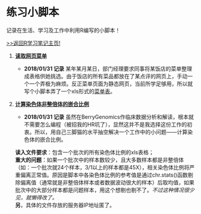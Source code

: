 # 练习小脚本

记录在生活、学习及工作中利用R编写的小脚本！

[>>返回R学习笔记主页!](https://github.com/Happykelee/the-Study-of-R)

1. **[读取网页菜单](https://github.com/Happykelee/the-Study-of-R/blob/master/Scripts/01_GetMenu.R)**
    * **2018/01/31 记录**
    某年某月某日，部门经理要求同事将某饭店的菜单整理成表格供她挑选。由于饭店的所有菜品都放在了某点评的网页上，手动一个一个弄极为麻烦。反正菜单页面为静态网页，当前所学足够用，所以就写个小脚本弄了一个xls形式的[菜单表](https://github.com/Happykelee/the-Study-of-R/blob/master/Scripts/01_menu.xls)。


2. **[计算染色体非整倍体的嵌合比例](https://github.com/Happykelee/the-Study-of-R/blob/master/Scripts/02_MosiacRatio.R)**
    * **2018/01/31 记录**
    虽然在BerryGenomics作临床数据分析和解读，根本就不需要怎么编程（被招我的HR坑了），显然这并不是我选择这份工作的初衷。所以，用自己三脚猫的水平抽空解决一个工作中的小问题——计算染色体的嵌合比例。

    **读入文件要求**：包含一个批次的所有染色体比例的xls表格；  
    **重大的问题**：如果一个批次中的样本数较少，且大多数样本都是非整倍体（如：一个批次就24个样本，3/1以上的样本都是45X），相关染色体比例将严重偏离正常值。原因是脚本中各染色体比例的参考值是通过chr.stats()函数剔除偏离值（通常就是非整倍体样本或者数据波动很大的样本）后取均值，如果批次中的大部分样本都是问题样本，用这个想剔也剔不了。*不过这种情况很少见，就懒得改了。*  
    **另**，具体的文件存放的服务器IP地址匿了。
